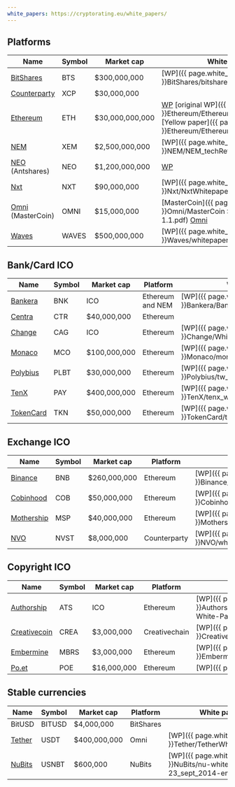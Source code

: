 ```yaml
---
white_papers: https://cryptorating.eu/white_papers/
---
```


## Platforms

| Name | Symbol | Market cap | White paper | Announcement |
| - | - | - | - | - |
| [BitShares](https://bitshares.org) | BTS | $300,000,000 | [WP]({{ page.white_papers }}BitShares/bitshares-general.pdf) | [ANN](https://bitcointalk.org/index.php?topic=1949828) |
| [Counterparty](https://counterparty.io) | XCP | $30,000,000 | | |
| [Ethereum](https://www.ethereum.org) | ETH | $30,000,000,000 | [WP](https://github.com/ethereum/wiki/wiki/White-Paper) [original WP]({{ page.white_papers }}Ethereum/Ethereum_white_paper.pdf) [Yellow paper]({{ page.white_papers }}Ethereum/Ethereum_yellow_paper.pdf) | [ANN](https://bitcointalk.org/index.php?topic=428589.0) |
| [NEM](https://nem.io) | XEM | $2,500,000,000 | [WP]({{ page.white_papers }}NEM/NEM_techRef.pdf) | [ANN](https://bitcointalk.org/index.php?topic=654845.0) |
| [NEO](https://neo.org) (Antshares) | NEO | $1,200,000,000 | [WP](https://github.com/neo-project/docs/blob/master/en-us/index.md) | [Antshares](https://bitcointalk.org/index.php?topic=1571738.0) [NEO](https://bitcointalk.org/index.php?topic=2057932.0) |
| [Nxt](https://nxt.org) | NXT | $90,000,000 | [WP]({{ page.white_papers }}Nxt/NxtWhitepaper-v122-rev4.pdf) | [ANN](https://bitcointalk.org/index.php?topic=587007.0) |
| [Omni](http://www.omnilayer.org) (MasterCoin) | OMNI | $15,000,000 | [MasterCoin]({{ page.white_papers }}Omni/MasterCoin Specification 1.1.pdf) [Omni](https://github.com/OmniLayer/spec) | |
| [Waves](https://wavesplatform.com) | WAVES | $500,000,000 | [WP]({{ page.white_papers }}Waves/whitepaper_v0.pdf) | [ANN](https://bitcointalk.org/index.php?topic=1387944.0) |

## Bank/Card ICO

| Name | Symbol | Market cap | Platform | White paper | Announcement |
| - | - | - | - | - | - |
| [Bankera](https://bankera.com) | BNK | ICO | Ethereum and NEM | [WP]({{ page.white_papers }}Bankera/Bankera_whitepaper.pdf) | |
| [Centra](https://change-bank.com) | CTR | $40,000,000 | Ethereum | | [ANN](https://bitcointalk.org/index.php?topic=2041101.0) |
| [Change](https://www.centra.tech) | CAG | ICO | Ethereum | [WP]({{ page.white_papers }}Change/Whitepaper.pdf) | |
| [Monaco](https://mona.co) | MCO | $100,000,000 | Ethereum | [WP]({{ page.white_papers }}Monaco/monaco-whitepaper.pdf) | [ANN](https://bitcointalk.org/index.php?topic=1926269.0) |
| [Polybius](https://polybius.io) | PLBT | $30,000,000 | Ethereum | [WP]({{ page.white_papers }}Polybius/tw_en.pdf) | [ANN](https://bitcointalk.org/index.php?topic=1848751.0) |
| [TenX](https://www.tenx.tech) | PAY | $400,000,000 | Ethereum | [WP]({{ page.white_papers }}TenX/tenx_whitepaper_final.pdf) | [ANN](https://bitcointalk.org/index.php?topic=1953612.0) |
| [TokenCard](https://tokencard.io) | TKN | $50,000,000 | Ethereum | [WP]({{ page.white_papers }}TokenCard/tokencard_whitepaper.pdf) | [ANN](https://bitcointalk.org/index.php?topic=1887092.0) |

## Exchange ICO

| Name | Symbol | Market cap | Platform | White paper | Announcement |
| - | - | - | - | - | - |
| [Binance](https://www.binance.com) | BNB | $260,000,000 | Ethereum | [WP]({{ page.white_papers }}Binance/Binance_WhitePaper_en.pdf) | |
| [Cobinhood](https://www.cobinhood.com) | COB | $50,000,000 | Ethereum | [WP]({{ page.white_papers }}Cobinhood/whitepaper_en.pdf) | [ANN](https://bitcointalk.org/index.php?topic=2169745.0) |
| [Mothership](https://mothership.cx) | MSP | $40,000,000 | Ethereum | [WP]({{ page.white_papers }}Mothership/whitepaper.pdf) | [ANN](https://bitcointalk.org/index.php?topic=2003693.0) |
| [NVO](https://nvo.io) | NVST | $8,000,000 | Counterparty | [WP]({{ page.white_papers }}NVO/whitepaper.pdf) | [ANN](https://bitcointalk.org/index.php?topic=1917456.0) |

## Copyright ICO

| Name | Symbol | Market cap | Platform | White paper | Announcement |
| - | - | - | - | - | - |
| [Authorship](http://authorship.com) | ATS | ICO | Ethereum | [WP]({{ page.white_papers }}Authorship/Authorship+White+Paper+Authorship-White-Paper.pdf) | [ANN](https://bitcointalk.org/index.php?topic=2058499.0) |
| [Creativecoin](https://www.creativechain.org) | CREA | $3,000,000 | Creativechain | [WP]({{ page.white_papers }}Creativecoin/Whitepaper-Creativechain-1.2.pdf) | [ANN](https://bitcointalk.org/index.php?topic=1809920.0) |
| [Embermine](https://embermine.com) | MBRS | $3,000,000 | Ethereum | [WP]({{ page.white_papers }}Embermine/Embermine Whitepaper.pdf) | [ANN](https://bitcointalk.org/index.php?topic=1914703) |
| [Po.et](https://po.et) | POE | $16,000,000 | Ethereum | [WP]({{ page.white_papers }}Po.et/whitepaper.pdf) | [ANN](https://bitcointalk.org/index.php?topic=2027214.0) |

## Stable currencies

| Name | Symbol | Market cap | Platform | White paper |
| - | - | - | - | - |
| BitUSD | BITUSD | $4,000,000 | BitShares | |
| [Tether](https://tether.to) | USDT | $400,000,000 | Omni | [WP]({{ page.white_papers }}Tether/TetherWhitePaper.pdf) |
| [NuBits](https://www.nubits.com) | USNBT | $600,000 | NuBits | [WP]({{ page.white_papers }}NuBits/nu-whitepaper-23_sept_2014-en.pdf) |

